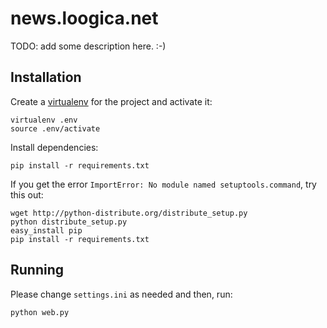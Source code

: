 # news.loogica.net

TODO: add some description here. :-)

## Installation

Create a [virtualenv](virtualenv) for the project and activate it:

    virtualenv .env
    source .env/activate

Install dependencies:

    pip install -r requirements.txt

If you get the error `ImportError: No module named setuptools.command`, try
this out:

    wget http://python-distribute.org/distribute_setup.py
    python distribute_setup.py
    easy_install pip
    pip install -r requirements.txt

## Running

Please change `settings.ini` as needed and then, run:

    python web.py

[virtualenv]: https://pypi.python.org/pypi/virtualenv
